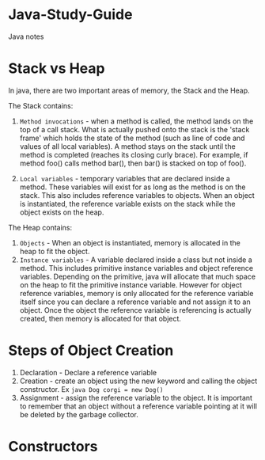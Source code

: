 # Java-Study-Guide

Java notes

# Stack vs Heap

In java, there are two important areas of memory, the Stack and the Heap. 

The Stack contains:

1. ```Method invocations``` - when a method is called, the method lands on the top of a call stack. What is actually pushed onto the stack is the 'stack frame' which holds the state of the method (such as line of code and values of all local variables). A method stays on the stack until the method is completed (reaches its closing curly brace). For example, if method foo() calls method bar(), then bar() is stacked on top of foo().

2. ```Local variables``` - temporary variables that are declared inside a method. These variables will exist for as long as the method is on the stack. This also includes reference variables to objects. When an object is instantiated, the reference variable exists on the stack while the object exists on the heap.

The Heap contains:

1. ```Objects``` - When an object is instantiated, memory is allocated in the heap to fit the object. 
2. ```Instance variables``` - A variable declared inside a class but not inside a method. This includes primitive instance variables and object reference variables. Depending on the primitive, java will allocate that much space on the heap to fit the primitive instance variable. However for object reference variables, memory is only allocated for the reference variable itself since you can declare a reference variable and not assign it to an object. Once the object the reference variable is referencing is actually created, then memory is allocated for that object. 

# Steps of Object Creation

1. Declaration - Declare a reference variable  
2. Creation  - create an object using the new keyword and calling the object constructor. Ex ```java Dog corgi = new Dog() ```
3. Assignment - assign the reference variable to the object. It is important to remember that an object without a reference variable pointing at it will be deleted by the garbage collector. 

# Constructors
